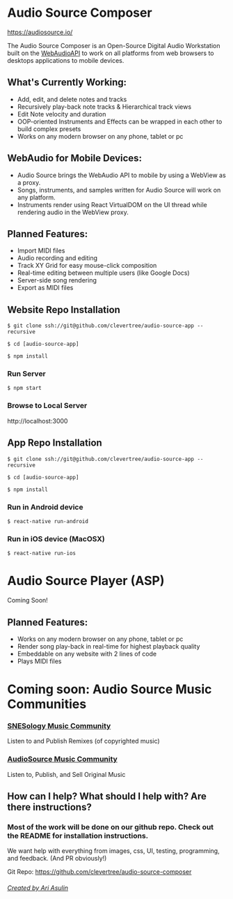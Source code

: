 # Audio Source Composer
https://audiosource.io/ 

The Audio Source Composer is an Open-Source Digital Audio Workstation 
built on the [WebAudioAPI](https://developer.mozilla.org/en-US/docs/Web/API/Web_Audio_API)
to work on all platforms from web browsers to desktops applications to mobile devices.


## What's Currently Working:
* Add, edit, and delete notes and tracks
* Recursively play-back note tracks & Hierarchical track views
* Edit Note velocity and duration
* OOP-oriented Instruments and Effects can be wrapped in each other to build complex presets
* Works on any modern browser on any phone, tablet or pc

## WebAudio for Mobile Devices:
* Audio Source brings the WebAudio API to mobile by using a WebView as a proxy.
* Songs, instruments, and samples written for Audio Source will work on any platform. 
* Instruments render using React VirtualDOM on the UI thread while rendering audio in the WebView proxy. 

## Planned Features:
* Import MIDI files
* Audio recording and editing
* Track XY Grid for easy mouse-click composition
* Real-time editing between multiple users (like Google Docs)
* Server-side song rendering
* Export as MIDI files



## Website Repo Installation

`$ git clone ssh://git@github.com/clevertree/audio-source-app --recursive`

`$ cd [audio-source-app]`

`$ npm install`

### Run Server
`$ npm start`

### Browse to Local Server
http://localhost:3000




## App Repo Installation

`$ git clone ssh://git@github.com/clevertree/audio-source-app --recursive`

`$ cd [audio-source-app]`

`$ npm install`

### Run in Android device
`$ react-native run-android`

### Run in iOS device (MacOSX)
`$ react-native run-ios`


#


# Audio Source Player (ASP)
Coming Soon!

## Planned Features:

* Works on any modern browser on any phone, tablet or pc
* Render song play-back in real-time for highest playback quality
* Embeddable on any website with 2 lines of code
* Plays MIDI files



# Coming soon: Audio Source Music Communities
### [SNESology Music Community](https://snesology.net)
Listen to and Publish Remixes (of copyrighted music)

### [AudioSource Music Community](https://audiosource.io)
Listen to, Publish, and Sell Original Music



## How can I help? What should I help with? Are there instructions? 
### Most of the work will be done on our github repo. Check out the README for installation instructions. 
We want help with everything from images, css, UI, testing, programming, and feedback. (And PR obviously!)

Git Repo: https://github.com/clevertree/audio-source-composer





###### [Created by Ari Asulin](https://github.com/clevertree/)


